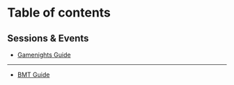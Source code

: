 # Table of contents

## Sessions & Events <a href="#sessions" id="sessions"></a>

* [Gamenights Guide](README.md)

***

* [BMT Guide](bmt-guide.md)
